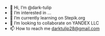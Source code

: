 - 👋 Hi, I’m @dark-tulip
- 👀 I’m interested in ...
- 🌱 I’m currently learning on Stepik.org
- 💞️ I’m looking to collaborate on YANDEX LLC
- 📫 How to reach me darktulip28@gmail.com

<!---
dark-tulip/dark-tulip is a ✨ special ✨ repository because its `README.md` (this file) appears on your GitHub profile.
You can click the Preview link to take a look at your changes.
--->
